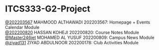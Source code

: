 # ITCS333-G2-Project
[@202203567](https://github.com/202203567) MAHMOOD ALTHAWADI 202203567: Homepage + Events Calendar Module\
[@202200820](https://github.com/202200820) HASSAN KOHEJI 202200820: Course Notes Module\
[@Master246jet](https://github.com/Master246jet) MOHAMED AL YUSUF 202200809: Campus News Module
[@ziyad131](https://github.com/ziyad131) ZIYAD ABDULNOOR 202200178: Club Activities Module
